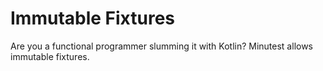 # Immutable Fixtures

Are you a functional programmer slumming it with Kotlin? Minutest allows immutable fixtures.

```insert-kotlin core/src/test/kotlin/dev/minutest/examples/ImmutableExampleTests.kt
```

